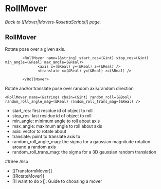 # RollMover
*Back to [[Mover|Movers-RosettaScripts]] page.*
## RollMover

Rotate pose over a given axis.

```
        <RollMover name=(&string) start_res=(&int) stop_res=(&int) min_angle=(&Real) max_angle=(&Real)> 
               <axis x=(&Real) y=(&Real) z=(&Real) /> 
               <translate x=(&Real) y=(&Real) z=(&Real) /> 

        </RollMover>
```

Rotate and/or translate pose over random axis/random direction

```
<RollMover name=(&string) chain=(&int) random_roll=(&Bool) random_roll_angle_mag=(&Real) random_roll_trans_mag=(&Real) /> 
```

-   start\_res: first residue id of object to roll
-   stop\_res: last residue id of object to roll
-   min\_angle: minimum angle to roll about axis
-   max\_angle: maximum angle to roll about axis
-   axis: vector to rotate about
-   translate: point to translate axis to
-   random_roll_angle_mag: the sigma for a gaussian magnitude rotation around a random axis
-   random_roll_trans_mag: the sigma for a 3D gaussian random translation


##See Also

* [[TransformMover]]
* [[RotateMover]]
* [[I want to do x]]: Guide to choosing a mover